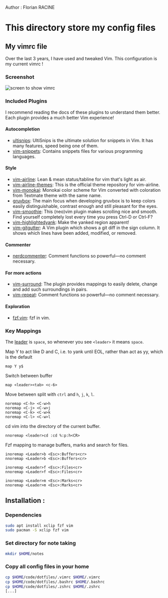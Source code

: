Author : Florian RACINE

<h1> This directory store my config files </h1> 

<h2> My vimrc file </h2>

Over the last 3 years, I have used and tweaked Vim. This configuration is my current vimrc !

<h3> Screenshot </h3>

![screen to show  vimrc](https://user-images.githubusercontent.com/103432737/230635873-5b23a1cb-77ef-4e4d-8578-031609a08143.png)

<h3> Included Plugins </h3>

I recommend reading the docs of these plugins to understand them better. Each plugin provides a much better Vim experience!

<h4> Autocompletion </h4> 

* [ultisnips](https://github.com/SirVer/ultisnips): UltiSnips is the ultimate solution for snippets in Vim. It has many features, speed being one of them.
* [vim-snippets](https://github.com/honza/vim-snippets): Contains snippets files for various programming languages.

<h4> Style </h4> 

* [vim-airline](https://github.com/vim-airline/vim-airline): Lean & mean status/tabline for vim that's light as air.
* [vim-airline-themes](https://github.com/vim-airline/vim-airline-themes): This is the official theme repository for vim-airline.
* [vim-monokai](https://github.com/sickill/vim-monokai): Monokai color scheme for Vim converted with coloration from Textmate theme with the same name.
* [gruvbox](https://github.com/morhetz/gruvbox): The main focus when developing gruvbox is to keep colors easily distinguishable, contrast enough and still pleasant for the eyes.
* [vim-smoothie](https://github.com/psliwka/vim-smoothie): This (neo)vim plugin makes scrolling nice and smooth. Find yourself completely lost every time you press Ctrl-D or Ctrl-F?
* [vim-highlightedyank](https://github.com/machakann/vim-highlightedyank): Make the yanked region apparent!
* [vim-gitgutter](https://github.com/airblade/vim-gitgutter): A Vim plugin which shows a git diff in the sign column. It shows which lines have been added, modified, or removed.

<h4> Commenter </h4>

* [nerdcommenter](https://github.com/preservim/nerdcommenter): Comment functions so powerful—no comment necessary.

<h4> For more actions </h4>

* [vim-surround](https://github.com/tpope/vim-surround): The plugin provides mappings to easily delete, change and add such surroundings in pairs.
* [vim-repeat](https://github.com/tpope/vim-repeat): Comment functions so powerful—no comment necessary.

<h4> Exploration </h4>

* [fzf.vim](https://github.com/junegunn/fzf.vim): fzf in vim.

<h3> Key Mappings </h3> 

The [leader](http://learnvimscriptthehardway.stevelosh.com/chapters/06.html#leader) is `space`, so whenever you see `<leader>` it means `space`.

Map Y to act like D and C, i.e. to yank until EOL, rather than act as yy, which is the default

```vimscript
map Y y$
```

Switch between buffer

```vimscript
map <leader><tab> <c-6>
```

Move between split with `ctrl` and `h`, `j`, `k`, `l`.

```vimscript
noremap <C-h> <C-w>h
noremap <C-j> <C-w>j
noremap <C-k> <C-w>k
noremap <C-l> <C-w>l
```

cd vim into the directory of the current buffer.

```vimscript
nnoremap <leader>cd :cd %:p:h<CR>
```

Fzf mapping to manage buffers, marks and search for files.

```vimscript
inoremap <Leader>b <Esc>:Buffers<cr>
nnoremap <Leader>b <Esc>:Buffers<cr>

inoremap <Leader>f <Esc>:Files<cr>
nnoremap <Leader>f <Esc>:Files<cr>

inoremap <Leader>m <Esc>:Marks<cr>
nnoremap <Leader>m <Esc>:Marks<cr>
```

<h2> Installation : </h2>

<h3> Dependencies </h3>

```bash
sudo apt install xclip fzf vim
sudo pacman -S xclip fzf vim
```

<h3> Set directory for note taking </h3>

```bash
mkdir $HOME/notes
```

<h3> Copy all config files in your home </h3>

```bash
cp $HOME/code/dotfiles/.vimrc $HOME/.vimrc
cp $HOME/code/dotfiles/.bashrc $HOME/.bashrc
cp $HOME/code/dotfiles/.zshrc $HOME/.zshrc
[...]
```
